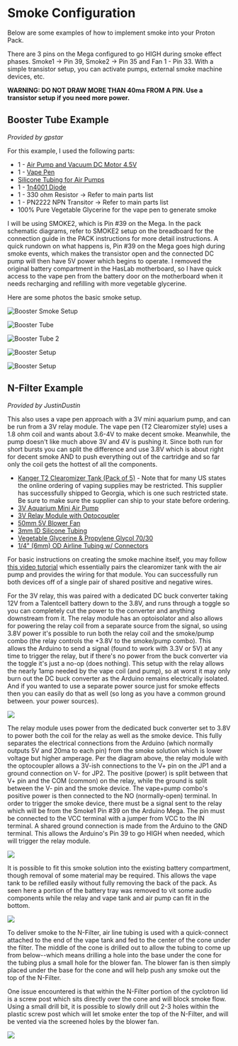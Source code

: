 # Smoke Configuration

Below are some examples of how to implement smoke into your Proton Pack.

There are 3 pins on the Mega configured to go HIGH during smoke effect phases. Smoke1 -> Pin 39, Smoke2 -> Pin 35 and Fan 1 - Pin 33. With a simple transistor setup, you can activate pumps, external smoke machine devices, etc.

**WARNING: DO NOT DRAW MORE THAN 40ma FROM A PIN. Use a transistor setup if you need more power.**

## Booster Tube Example

*Provided by gpstar*

For this example, I used the following parts:

- 1 - [Air Pump and Vacuum DC Motor 4.5V](https://www.adafruit.com/product/4699) 
- 1 - [Vape Pen](https://www.joyetech.com/product/eroll-mac/)
- [Silicone Tubing for Air Pumps](https://www.adafruit.com/product/4661)
- 1 - [1n4001 Diode](https://www.adafruit.com/product/755)
- 1 - 330 ohm Resistor -> Refer to main parts list
- 1 - PN2222 NPN Transitor -> Refer to main parts list
- 100% Pure Vegetable Glycerine for the vape pen to generate smoke

I will be using SMOKE2, which is Pin #39 on the Mega. In the pack schematic diagrams, refer to SMOKE2 setup on the breadboard for the connection guide in the PACK instructions for more detail instructions. A quick rundown on what happens is, Pin #39 on the Mega goes high during smoke events, which makes the transistor open and the connected DC pump will then have 5V power which begins to operate. I removed the original battery compartment in the HasLab motherboard, so I have quick access to the vape pen from the battery door on the motherboard when it needs recharging and refilling with more vegetable glycerine.

Here are some photos the basic smoke setup. 

![Booster Smoke Setup](images/SmokeBooster5.jpg)

![Booster Tube](images/SmokeBooster1.jpg)

![Booster Tube 2](images/SmokeBooster2.jpg)

![Booster Setup](images/SmokeBooster3.jpg)

![Booster Setup](images/SmokeBooster4.jpg)


## N-Filter Example

*Provided by JustinDustin*

This also uses a vape pen approach with a 3V mini aquarium pump, and can be run from a 3V relay module. The vape pen (T2 Clearomizer style) uses a 1.8 ohm coil and wants about 3.6-4V to make decent smoke. Meanwhile, the pump doesn't like much above 3V and 4V is pushing it. Since both run for short bursts you can split the difference and use 3.8V which is about right for decent smoke AND to push everything out of the cartridge and so far only the coil gets the hottest of all the components.

- [Kanger T2 Clearomizer Tank (Pack of 5)](https://www.ecigmafia.com/products/kanger-t2-clearomizer-tank-pack-of-5.html) - Note that for many US states the online ordering of vaping supplies may be restricted. This supplier has successfully shipped to Georgia, which is one such restricted state. Be sure to make sure the supplier can ship to your state before ordering.
- [3V Aquarium Mini Air Pump](https://a.co/d/ghiL09S)
- [3V Relay Module with Optocoupler](https://a.co/d/a3myUJs)
- [50mm 5V Blower Fan](https://a.co/d/iaizRpN)
- [3mm ID Silicone Tubing](https://a.co/d/5PaWppP)
- [Vegetable Glycerine & Propylene Glycol 70/30](https://a.co/d/5PaWppP)
- [1/4" (6mm) OD Airline Tubing w/ Connectors](https://a.co/d/6C7jndS)

For basic instructions on creating the smoke machine itself, you may follow [this video tutorial](https://www.youtube.com/watch?v=uDISX8MMLak) which essentially pairs the clearomizer tank with the air pump and provides the wiring for that module. You can successfully run both devices off of a single pair of shared positive and negative wires.

For the 3V relay, this was paired with a dedicated DC buck converter taking 12V from a Talentcell battery down to the 3.8V, and runs through a toggle so you can completely cut the power to the converter and anything downstream from it. The relay module has an optoisolator and also allows for powering the relay coil from a separate source from the signal, so using  3.8V power it's possible to run both the relay coil and the smoke/pump combo (the relay controls the +3.8V to the smoke/pump combo). This allows the Arduino to send a signal (found to work with 3.3V or 5V) at any time to trigger the relay, but if there's no power from the buck converter via the toggle it's just a no-op (does nothing). This setup with the relay allows the nearly 1amp needed by the vape coil (and pump), so at worst it may only burn out the DC buck converter as the Arduino remains electrically isolated. And if you wanted to use a separate power source just for smoke effects then you can easily do that as well (so long as you have a common ground between. your power sources).

![](images/RelayModule.jpg)

The relay module uses power from the dedicated buck converter set to 3.8V to power both the coil for the relay as well as the smoke device. This fully separates the electrical connections from the Arduino (which normally outputs 5V and 20ma to each pin) from the smoke solution which is lower voltage but higher amperage. Per the diagram above, the relay module with the optocoupler allows a 3V-ish connections to the V+ pin on the JP1 and a ground connection on V- for JP2. The positive (power) is split between that V+ pin and the COM (common) on the relay, while the ground is split between the V- pin and the smoke device. The vape+pump combo's positive power is then connected to the NO (normally-open) terminal. In order to trigger the smoke device, there must be a signal sent to the relay which will be from the Smoke1 Pin #39 on the Arduino Mega. The pin must be connected to the VCC terminal with a jumper from VCC to the IN terminal. A shared ground connection is made from the Arduino to the GND terminal. This allows the Arduino's Pin 39 to go HIGH when needed, which will trigger the relay module.

![](images/NFilterFan.jpg)

It is possible to fit this smoke solution into the existing battery compartment, though removal of some material may be required. This allows the vape tank to be refilled easily without fully removing the back of the pack. As seen here a portion of the battery tray was removed to vit some audio components while the relay and vape tank and air pump can fit in the bottom.

![](images/SmokeCompartment.jpg)

To deliver smoke to the N-Filter, air line tubing is used with a quick-connect attached to the end of the vape tank and fed to the center of the cone under the filter. The middle of the cone is drilled out to allow the tubing to come up from below--which means drilling a hole into the base under the cone for the tubing plus a small hole for the blower fan. The blower fan is then simply placed under the base for the cone and will help push any smoke out the top of the N-Filter.

One issue encountered is that within the N-Filter portion of the cyclotron lid is a screw post which sits directly over the cone and will block smoke flow. Using a small drill bit, it is possible to slowly drill out 2-3 holes within the plastic screw post which will let smoke enter the top of the N-Filter, and will be vented via the screened holes by the blower fan.

![](images/NFilterSmoke.gif)